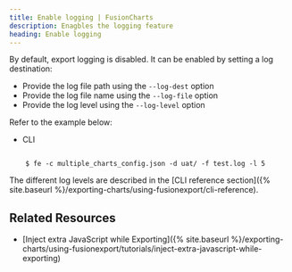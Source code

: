 ```yaml
---
title: Enable logging | FusionCharts
description: Enagbles the logging feature
heading: Enable logging
---
```


By default, export logging is disabled. It can be enabled by setting a log destination:

* Provide the log file path using the `--log-dest` option
* Provide the log file name using the `--log-file` option
* Provide the log level using the `--log-level` option

Refer to the example below:

<div class="code-wrapper">
<ul class="code-tabs">
    <li class="active"><a data-toggle="cli">CLI</a></li>
</ul>

<div class="tab-content">
    <div class="tab cli-tab active">
<pre><code class="custom-hlc language-bash">
	$ fe -c multiple_charts_config.json -d uat/ -f test.log -l 5
</code></pre>
</div>
</div>
</div>

The different log levels are described in the [CLI reference section]({% site.baseurl %}/exporting-charts/using-fusionexport/cli-reference).

## Related Resources

* [Inject extra JavaScript while Exporting]({% site.baseurl %}/exporting-charts/using-fusionexport/tutorials/inject-extra-javascript-while-exporting)